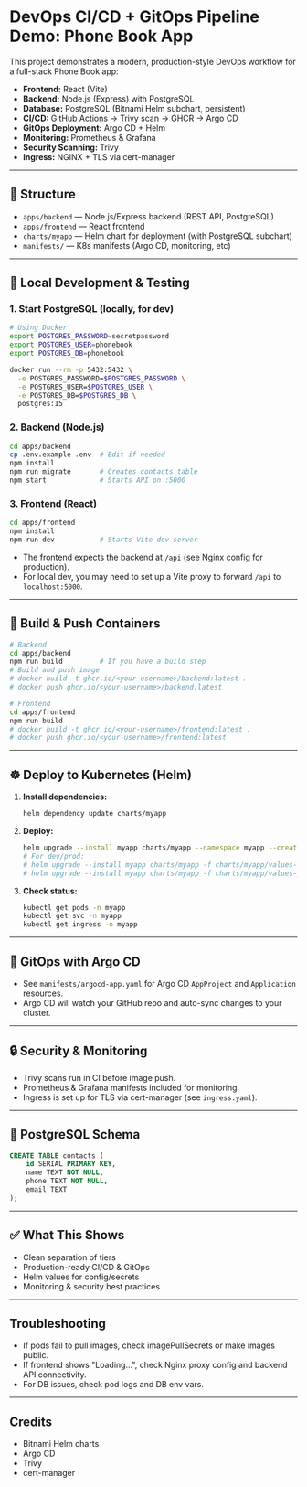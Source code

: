 # DevOps CI/CD + GitOps Pipeline Demo: Phone Book App

This project demonstrates a modern, production-style DevOps workflow for a full-stack Phone Book app:

- **Frontend:** React (Vite)
- **Backend:** Node.js (Express) with PostgreSQL
- **Database:** PostgreSQL (Bitnami Helm subchart, persistent)
- **CI/CD:** GitHub Actions → Trivy scan → GHCR → Argo CD
- **GitOps Deployment:** Argo CD + Helm
- **Monitoring:** Prometheus & Grafana
- **Security Scanning:** Trivy
- **Ingress:** NGINX + TLS via cert-manager

---

## 📁 Structure
- `apps/backend` — Node.js/Express backend (REST API, PostgreSQL)
- `apps/frontend` — React frontend
- `charts/myapp` — Helm chart for deployment (with PostgreSQL subchart)
- `manifests/` — K8s manifests (Argo CD, monitoring, etc)

---

## 🚀 Local Development & Testing

### 1. Start PostgreSQL (locally, for dev)
```sh
# Using Docker
export POSTGRES_PASSWORD=secretpassword
export POSTGRES_USER=phonebook
export POSTGRES_DB=phonebook

docker run --rm -p 5432:5432 \
  -e POSTGRES_PASSWORD=$POSTGRES_PASSWORD \
  -e POSTGRES_USER=$POSTGRES_USER \
  -e POSTGRES_DB=$POSTGRES_DB \
  postgres:15
```

### 2. Backend (Node.js)
```sh
cd apps/backend
cp .env.example .env  # Edit if needed
npm install
npm run migrate       # Creates contacts table
npm start             # Starts API on :5000
```

### 3. Frontend (React)
```sh
cd apps/frontend
npm install
npm run dev           # Starts Vite dev server
```

- The frontend expects the backend at `/api` (see Nginx config for production).
- For local dev, you may need to set up a Vite proxy to forward `/api` to `localhost:5000`.

---

## 🐳 Build & Push Containers

```sh
# Backend
cd apps/backend
npm run build         # If you have a build step
# Build and push image
# docker build -t ghcr.io/<your-username>/backend:latest .
# docker push ghcr.io/<your-username>/backend:latest

# Frontend
cd apps/frontend
npm run build
# docker build -t ghcr.io/<your-username>/frontend:latest .
# docker push ghcr.io/<your-username>/frontend:latest
```

---

## ☸️ Deploy to Kubernetes (Helm)

1. **Install dependencies:**
   ```sh
   helm dependency update charts/myapp
   ```
2. **Deploy:**
   ```sh
   helm upgrade --install myapp charts/myapp --namespace myapp --create-namespace
   # For dev/prod:
   # helm upgrade --install myapp charts/myapp -f charts/myapp/values-dev.yaml --namespace myapp --create-namespace
   # helm upgrade --install myapp charts/myapp -f charts/myapp/values-prod.yaml --namespace myapp --create-namespace
   ```
3. **Check status:**
   ```sh
   kubectl get pods -n myapp
   kubectl get svc -n myapp
   kubectl get ingress -n myapp
   ```

---

## 🔄 GitOps with Argo CD
- See `manifests/argocd-app.yaml` for Argo CD `AppProject` and `Application` resources.
- Argo CD will watch your GitHub repo and auto-sync changes to your cluster.

---

## 🔒 Security & Monitoring
- Trivy scans run in CI before image push.
- Prometheus & Grafana manifests included for monitoring.
- Ingress is set up for TLS via cert-manager (see `ingress.yaml`).

---

## 📝 PostgreSQL Schema
```sql
CREATE TABLE contacts (
    id SERIAL PRIMARY KEY,
    name TEXT NOT NULL,
    phone TEXT NOT NULL,
    email TEXT
);
```

---

## ✅ What This Shows
- Clean separation of tiers
- Production-ready CI/CD & GitOps
- Helm values for config/secrets
- Monitoring & security best practices

---

## Troubleshooting
- If pods fail to pull images, check imagePullSecrets or make images public.
- If frontend shows "Loading...", check Nginx proxy config and backend API connectivity.
- For DB issues, check pod logs and DB env vars.

---

## Credits
- Bitnami Helm charts
- Argo CD
- Trivy
- cert-manager
